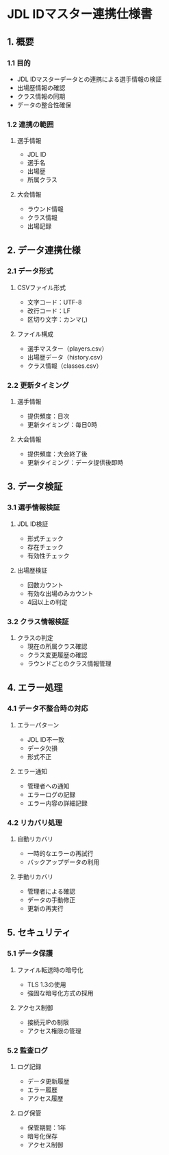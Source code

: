 # JDL IDマスター連携仕様書

## 1. 概要

### 1.1 目的
- JDL IDマスターデータとの連携による選手情報の検証
- 出場歴情報の確認
- クラス情報の同期
- データの整合性確保

### 1.2 連携の範囲
1. 選手情報
   - JDL ID
   - 選手名
   - 出場歴
   - 所属クラス

2. 大会情報
   - ラウンド情報
   - クラス情報
   - 出場記録

## 2. データ連携仕様

### 2.1 データ形式
1. CSVファイル形式
   - 文字コード：UTF-8
   - 改行コード：LF
   - 区切り文字：カンマ(,)

2. ファイル構成
   - 選手マスター（players.csv）
   - 出場歴データ（history.csv）
   - クラス情報（classes.csv）

### 2.2 更新タイミング
1. 選手情報
   - 提供頻度：日次
   - 更新タイミング：毎日0時

2. 大会情報
   - 提供頻度：大会終了後
   - 更新タイミング：データ提供後即時

## 3. データ検証

### 3.1 選手情報検証
1. JDL ID検証
   - 形式チェック
   - 存在チェック
   - 有効性チェック

2. 出場歴検証
   - 回数カウント
   - 有効な出場のみカウント
   - 4回以上の判定

### 3.2 クラス情報検証
1. クラスの判定
   - 現在の所属クラス確認
   - クラス変更履歴の確認
   - ラウンドごとのクラス情報管理

## 4. エラー処理

### 4.1 データ不整合時の対応
1. エラーパターン
   - JDL ID不一致
   - データ欠損
   - 形式不正

2. エラー通知
   - 管理者への通知
   - エラーログの記録
   - エラー内容の詳細記録

### 4.2 リカバリ処理
1. 自動リカバリ
   - 一時的なエラーの再試行
   - バックアップデータの利用

2. 手動リカバリ
   - 管理者による確認
   - データの手動修正
   - 更新の再実行

## 5. セキュリティ

### 5.1 データ保護
1. ファイル転送時の暗号化
   - TLS 1.3の使用
   - 強固な暗号化方式の採用

2. アクセス制御
   - 接続元IPの制限
   - アクセス権限の管理

### 5.2 監査ログ
1. ログ記録
   - データ更新履歴
   - エラー履歴
   - アクセス履歴

2. ログ保管
   - 保管期間：1年
   - 暗号化保存
   - アクセス制御 